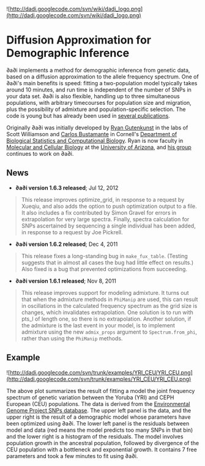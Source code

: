 ![http://dadi.googlecode.com/svn/wiki/dadi_logo.png](http://dadi.googlecode.com/svn/wiki/dadi_logo.png)
# Diffusion Approximation for Demographic Inference #

∂a∂i implements a method for demographic inference from genetic data, based on a diffusion approximation to the allele frequency spectrum. One of ∂a∂i's main benefits is speed: fitting a two-population model typically takes around 10 minutes, and run time is independent of the number of SNPs in your data set. ∂a∂i is also flexible, handling up to three simultaneous populations, with arbitrary timecourses for population size and migration, plus the possibility of admixture and population-specific selection. The code is young but has already been used in [several publications](PublicationsUsingDadi.md).

Originally ∂a∂i was initially developed by [Ryan Gutenkunst](http://gutengroup.mcb.arizona.edu) in the labs of Scott Williamson and [Carlos Bustamante](http://www.bustamantelab.org) in Cornell's [Department of Biological Statistics and Computational Biology](http://www.bscb.cornell.edu). Ryan is now faculty in [Molecular and Cellular Biology](http://mcb.arizona.edu) at the [University of Arizona](http://www.arizona.edu), and [his group](http://gutengroup.mcb.arizona.edu) continues to work on ∂a∂i.

## News ##
  * **∂a∂i version 1.6.3 released**; Jul 12, 2012
> This release improves optimize\_grid, in response to a request by Xueqiu, and also adds the option to push optimization output to a file. It also includes a fix contributed by Simon Gravel for errors in extrapolation for very large spectra. Finally, spectra calculation for SNPs ascertained by sequencing a single individual has been added, in response to a request by Joe Pickrell.

  * **∂a∂i version 1.6.2 released**; Dec 4, 2011
> This release fixes a long-standing bug in `make_fux_table`. (Testing suggests that in almost all cases the bug had little effect on results.) Also fixed is a bug that prevented optimizations from succeeding.

  * **∂a∂i version 1.6.1 released**; Nov 8, 2011
> This release improves support for modeling admixture. It turns out that when the admixture methods in `PhiManip` are used, this can result in oscillations in the calculated frequency spectrum as the grid size is changes, which invalidates extrapolation. One solution is to run with pts\_l of length one, so there is no extrapolation. Another solution, if the admixture is the last event in your model, is to implement admixture using the new `admix_props` argument to `Spectrum.from_phi`, rather than using the `PhiManip` methods.

## Example ##

![http://dadi.googlecode.com/svn/trunk/examples/YRI_CEU/YRI_CEU.png](http://dadi.googlecode.com/svn/trunk/examples/YRI_CEU/YRI_CEU.png)

The above plot summarizes the result of fitting a model the joint frequency spectrum of genetic variation between the Yoruba (YRI) and CEPH European (CEU) populations. The data is derived from the [Environmental Genome Project SNPs database](http://egp.gs.washington.edu/). The upper left panel is the data, and the upper right is the result of a demographic model whose parameters have been optimized using ∂a∂i. The lower left panel is the residuals between model and data (red means the model predicts too many SNPs in that bin) and the lower right is a histogram of the residuals. The model involves population growth in the ancestral population, followed by divergence of the CEU population with a bottleneck and exponential growth. It contains 7 free parameters and took a few minutes to fit using ∂a∂i.